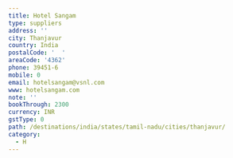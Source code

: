 ```yaml
---
title: Hotel Sangam
type: suppliers
address: ''
city: Thanjavur
country: India
postalCode: '  '
areaCode: '4362'
phone: 39451-6
mobile: 0
email: hotelsangam@vsnl.com
www: hotelsangam.com
note: ''
bookThrough: 2300
currency: INR
gstType: 0
path: /destinations/india/states/tamil-nadu/cities/thanjavur/
category:
  - H
---
```


